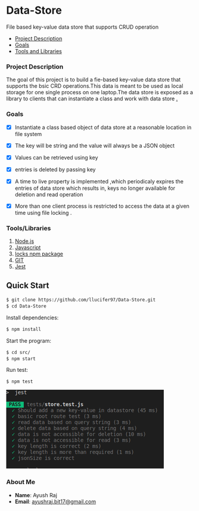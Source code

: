 # Data-Store
File based key-value data store that supports CRUD operation
- [Project Description](#project-description)
 - [Goals](#goals)
 - [Tools and Libraries](#tools/libraries)


### Project Description
The goal of this project is to build a fie-based key-value data store that supports the bsic CRD operations.This data is meant to be used as local storage for one single process on one laptop.The data store is exposed as a library to clients that can instantiate a class and work with data store [.](url-link)


### Goals
  - [x] Instantiate a class based object of data store at a reasonable location in file system
  - [x] The key will be string and the value will always be a JSON object
  - [x] Values can be retrieved using key
  - [x] entries is deleted by passing key 
  - [x] A time to live property is implemented ,which periodicaly expires the entries of data store which results in, keys no longer available for deletion and read operation
  - [x] More than one client process is restricted to access the data at a given time using file locking .
  

### Tools/Libraries
1. [Node.js](#nodejs)
2. [Javascript](#Javascript)
3. [locks npm package](#locks)
4. [GIT](#git)
5. [Jest](#jest)


## Quick Start

```bash
$ git clone https://github.com/llucifer97/Data-Store.git
$ cd Data-Store
```

Install dependencies:

```bash
$ npm install 
```


  Start the program:

```bash
$ cd src/
$ npm start
```


Run test:

```bash
$ npm test
```

![log](media/test.png)



### About Me

- **Name**: Ayush Raj
- **Email**: ayushraj.bit17@gmail.com

